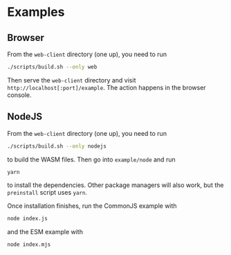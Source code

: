 # Examples

## Browser

From the `web-client` directory (one up), you need to run

```sh
./scripts/build.sh --only web
```

Then serve the `web-client` directory and visit `http://localhost[:port]/example`. The action happens in the browser console.

## NodeJS

From the `web-client` directory (one up), you need to run

```sh
./scripts/build.sh --only nodejs
```

to build the WASM files. Then go into `example/node` and run

```sh
yarn
```

to install the dependencies. Other package managers will also work, but the `preinstall` script uses `yarn`.

Once installation finishes, run the CommonJS example with

```sh
node index.js
```

and the ESM example with

```sh
node index.mjs
```
